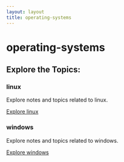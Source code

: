 ```yaml
---
layout: layout
title: operating-systems
---
```


# operating-systems

## Explore the Topics:
<div class="card-grid">

<div class="card">
  <h3>linux</h3>
  <p>Explore notes and topics related to linux.</p>
  <a href="./linux/index.html">Explore linux</a>
</div>

<div class="card">
  <h3>windows</h3>
  <p>Explore notes and topics related to windows.</p>
  <a href="./windows/index.html">Explore windows</a>
</div>
</div>

